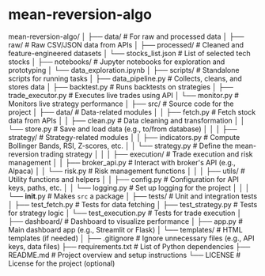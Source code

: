 # mean-reversion-algo

mean-reversion-algo/
│
├── data/                  # For raw and processed data
│   ├── raw/               # Raw CSV/JSON data from APIs
│   ├── processed/         # Cleaned and feature-engineered datasets
│   └── stocks_list.json   # List of selected tech stocks
│
├── notebooks/             # Jupyter notebooks for exploration and prototyping
│   └── data_exploration.ipynb
│
├── scripts/               # Standalone scripts for running tasks
│   ├── data_pipeline.py   # Collects, cleans, and stores data
│   ├── backtest.py        # Runs backtests on strategies
│   ├── trade_executor.py  # Executes live trades using API
│   └── monitor.py         # Monitors live strategy performance
│
├── src/                   # Source code for the project
│   ├── data/              # Data-related modules
│   │   ├── fetch.py       # Fetch stock data from APIs
│   │   ├── clean.py       # Data cleaning and transformation
│   │   └── store.py       # Save and load data (e.g., to/from database)
│   │
│   ├── strategy/          # Strategy-related modules
│   │   ├── indicators.py  # Compute Bollinger Bands, RSI, Z-scores, etc.
│   │   └── strategy.py    # Define the mean-reversion trading strategy
│   │
│   ├── execution/         # Trade execution and risk management
│   │   ├── broker_api.py  # Interact with broker's API (e.g., Alpaca)
│   │   └── risk.py        # Risk management functions
│   │
│   ├── utils/             # Utility functions and helpers
│   │   ├── config.py      # Configuration for API keys, paths, etc.
│   │   └── logging.py     # Set up logging for the project
│   │
│   └── __init__.py        # Makes `src` a package
│
├── tests/                 # Unit and integration tests
│   ├── test_fetch.py      # Tests for data fetching
│   ├── test_strategy.py   # Tests for strategy logic
│   └── test_execution.py  # Tests for trade execution
│
├── dashboard/             # Dashboard to visualize performance
│   ├── app.py             # Main dashboard app (e.g., Streamlit or Flask)
│   └── templates/         # HTML templates (if needed)
│
├── .gitignore             # Ignore unnecessary files (e.g., API keys, data files)
├── requirements.txt       # List of Python dependencies
├── README.md              # Project overview and setup instructions
└── LICENSE                # License for the project (optional)
